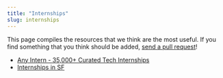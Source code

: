 ```yaml
---
title: "Internships"
slug: internships
---
```


This page compiles the resources that we think are the most useful. If you find something that you think should be added, [send a pull request](https://github.com/MakeSchool-Tutorials/MS-2017-Additional-Resources)!

- [Any Intern - 35,000+ Curated Tech Internships](http://www.anyintern.com/)
- [Internships in SF](http://internshipsinsf.com/index.php)

